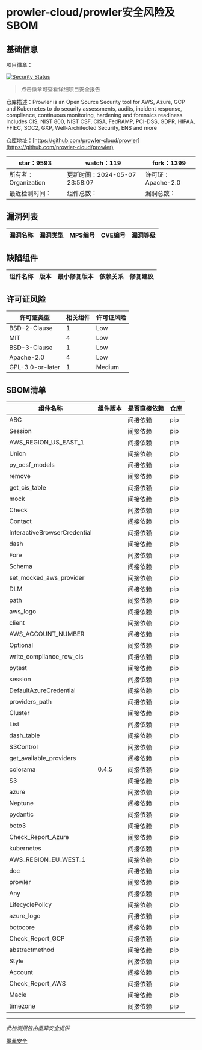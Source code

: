 # prowler-cloud/prowler安全风险及SBOM

## 基础信息

项目徽章：

[![Security Status](https://www.murphysec.com/platform3/v31/badge/1787916297564659712.svg)](https://www.murphysec.com/console/report/1702386474921279488/1787916297564659712)

> 点击徽章可查看详细项目安全报告

仓库描述：Prowler is an Open Source Security tool for AWS, Azure, GCP and Kubernetes to do security assessments, audits, incident response, compliance, continuous monitoring, hardening and forensics readiness. Includes CIS, NIST 800, NIST CSF, CISA, FedRAMP, PCI-DSS, GDPR, HIPAA, FFIEC, SOC2, GXP, Well-Architected Security, ENS and more

仓库地址：[https://github.com/prowler-cloud/prowler](https://github.com/prowler-cloud/prowler)

| star：9593 | watch：119 | fork：1399 |
| ----------- | -------------- | ------------ |
| 所有者：Organization | 更新时间：2024-05-07 23:58:07 | 许可证：Apache-2.0 |
| 最近检测时间： | 组件总数： | 漏洞总数： |




## 漏洞列表

| 漏洞名称 | 漏洞类型 | MPS编号 | CVE编号 | 漏洞等级 |
| ------- | ------ | ------- | ------ | ----- |





## 缺陷组件

| 组件名称 | 版本 | 最小修复版本 | 依赖关系 | 修复建议 |
| -------- | ---- | ------------ | -------- | -------- |





## 许可证风险

| 许可证类型 | 相关组件 | 许可证风险 |
| ---------- | -------- | ---------- |
|BSD-2-Clause|1|Low|
|MIT|4|Low|
|BSD-3-Clause|1|Low|
|Apache-2.0|4|Low|
|GPL-3.0-or-later|1|Medium|




## SBOM清单

| 组件名称 | 组件版本 | 是否直接依赖 | 仓库 |
| -------- | -------- | ------------ | ---- |
|ABC||间接依赖|pip|
|Session||间接依赖|pip|
|AWS_REGION_US_EAST_1||间接依赖|pip|
|Union||间接依赖|pip|
|py_ocsf_models||间接依赖|pip|
|remove||间接依赖|pip|
|get_cis_table||间接依赖|pip|
|mock||间接依赖|pip|
|Check||间接依赖|pip|
|Contact||间接依赖|pip|
|InteractiveBrowserCredential||间接依赖|pip|
|dash||间接依赖|pip|
|Fore||间接依赖|pip|
|Schema||间接依赖|pip|
|set_mocked_aws_provider||间接依赖|pip|
|DLM||间接依赖|pip|
|path||间接依赖|pip|
|aws_logo||间接依赖|pip|
|client||间接依赖|pip|
|AWS_ACCOUNT_NUMBER||间接依赖|pip|
|Optional||间接依赖|pip|
|write_compliance_row_cis||间接依赖|pip|
|pytest||间接依赖|pip|
|session||间接依赖|pip|
|DefaultAzureCredential||间接依赖|pip|
|providers_path||间接依赖|pip|
|Cluster||间接依赖|pip|
|List||间接依赖|pip|
|dash_table||间接依赖|pip|
|S3Control||间接依赖|pip|
|get_available_providers||间接依赖|pip|
|colorama|0.4.5|间接依赖|pip|
|S3||间接依赖|pip|
|azure||间接依赖|pip|
|Neptune||间接依赖|pip|
|pydantic||间接依赖|pip|
|boto3||间接依赖|pip|
|Check_Report_Azure||间接依赖|pip|
|kubernetes||间接依赖|pip|
|AWS_REGION_EU_WEST_1||间接依赖|pip|
|dcc||间接依赖|pip|
|prowler||间接依赖|pip|
|Any||间接依赖|pip|
|LifecyclePolicy||间接依赖|pip|
|azure_logo||间接依赖|pip|
|botocore||间接依赖|pip|
|Check_Report_GCP||间接依赖|pip|
|abstractmethod||间接依赖|pip|
|Style||间接依赖|pip|
|Account||间接依赖|pip|
|Check_Report_AWS||间接依赖|pip|
|Macie||间接依赖|pip|
|timezone||间接依赖|pip|


------

*此检测报告由墨菲安全提供*

[墨菲安全](www.murphysec.com)